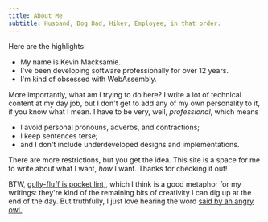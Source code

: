 ```yaml
---
title: About Me
subtitle: Husband, Dog Dad, Hiker, Employee; in that order.
---
```


Here are the highlights:

* My name is Kevin Macksamie.
* I've been developing software professionally for over 12 years.
* I'm kind of obsessed with WebAssembly.

More importantly, what am I trying to do here?
I write a lot of technical content at my day job, but I don't get to add any of my own personality to it, if you know what I mean.
I have to be very, well, _professional_, which means

* I avoid personal pronouns, adverbs, and contractions;
* I keep sentences terse;
* and I don't include underdeveloped designs and implementations.

There are more restrictions, but you get the idea.
This site is a space for me to write about what I want, _how_ I want.
Thanks for checking it out!

BTW, [gully-fluff is pocket lint,](https://books.google.com/books?id=JRuNMHNcu5cC&newbks=1&newbks_redir=0&lpg=PA2319&dq=%22Gully-Fluff%22&pg=PA2319#v=onepage&q=%22Gully-Fluff%22&f=false),
which I think is a good metaphor for my writings:
they're kind of the remaining bits of creativity I can dig up at the end of the day.
But truthfully, I just love hearing the word [said by an angry owl.](https://youtu.be/U3fyC0MkdtI?si=u27RXImr9UCCOL-O&t=9)

